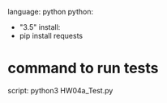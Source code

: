 language: python
python:
  - "3.5"
install:
  - pip install requests
# command to run tests
script:
  python3 HW04a_Test.py
